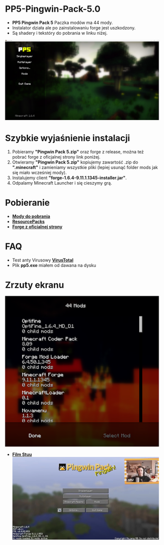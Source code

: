 # PP5-Pingwin-Pack-5.0
- **PP5 Pingwin Pack 5** Paczka modów ma 44 mody.
- Instalator działa ale po zainstalowaniu forge jest uszkodzony.
- Są shadery i tekstóry do pobrania w linku niżej.

![1](png/1.png)

# Szybkie wyjaśnienie instalacji

1. Pobieramy **"Pingwin Pack 5.zip"** oraz forge z release, można też pobrać forge z oficjalnej strony link poniżej.
2. Otwieramy **"Pingwin Pack 5.zip"** kopiujemy zawartość .zip do **".minecraft"** i zamieniamy wszystkie pliki (lepiej usunąć folder mods jak się miało wcześniej mody).
3. Instalujemy client **"forge-1.6.4-9.11.1.1345-installer.jar"**.
4. Odpalamy Minecraft Launcher i się cieszymy grą.

# Pobieranie

- **[Mody do pobrania](https://github.com/KryskiPL/PP5-Pingwin-Pack-5.0-half/releases/tag/PP5)**
- **[ResourcePacks](https://github.com/KryskiPL/PP5-Pingwin-Pack-5.0-half/releases/tag/PP5-resourcepacks)**
- **[Forge z oficialnej strony](https://files.minecraftforge.net/net/minecraftforge/forge/index_1.6.4.html)**

# FAQ

- Test anty Virusowy **[VirusTotal](https://www.virustotal.com/gui/file/d3831a7cc087e8bca09f6713b8962b6e848e2921fc11853070bd5193870f1cff/detection)**
- Plik **pp5.exe** miałem od dawana na dysku

# Zrzuty ekranu

![2](png/2.png)
- **[Film Stuu](https://youtu.be/ns500w9JZrs)**
![3](png/3.png)
